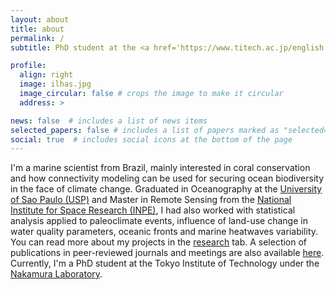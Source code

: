 ```yaml
---
layout: about
title: about
permalink: /
subtitle: PhD student at the <a href='https://www.titech.ac.jp/english'>Tokyo Institute of Technology</a>. Tokyo, Japan.

profile:
  align: right
  image: ilhas.jpg
  image_circular: false # crops the image to make it circular
  address: >

news: false  # includes a list of news items
selected_papers: false # includes a list of papers marked as "selected={true}"
social: true  # includes social icons at the bottom of the page
---
```


I'm a marine scientist from Brazil, mainly interested in coral conservation and how connectivity modeling can be used for securing ocean biodiversity in the face of climate change. Graduated in Oceanography at the <a href='https://www.io.usp.br/'>University of Sao Paulo (USP)</a> and Master in Remote Sensing from the <a href='https://www.gov.br/inpe/pt-br'>National Institute for Space Research (INPE)</a>, I had also worked with statistical analysis applied to paleoclimate events, influence of land-use change in water quality parameters, oceanic fronts and marine heatwaves variability. You can read more about my projects in the <a href='https://silvaglx.github.io/research/'>research</a> tab. A selection of publications in peer-reviewed journals and meetings are also available <a href='https://silvaglx.github.io/publications/'>here</a>. Currently, I'm a PhD student at the Tokyo Institute of Technology under the <a href='http://www.nakamulab.mei.titech.ac.jp/en/'>Nakamura Laboratory</a>.
